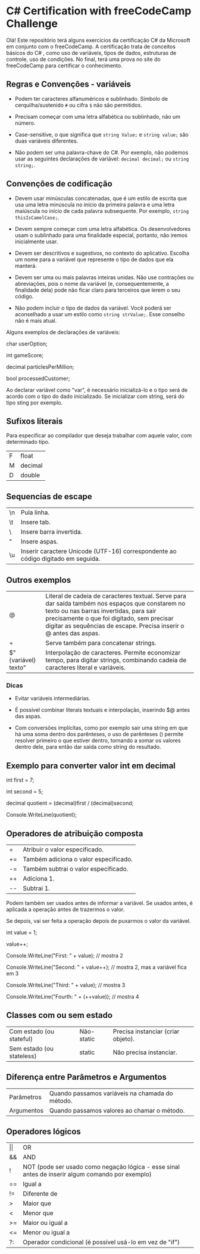# C# Certification with freeCodeCamp Challenge

Olá! Este repositório terá alguns exercícios da certificação C# da Microsoft em conjunto com o freeCodeCamp. A certificação trata de conceitos básicos do C# , como uso de variáveis, tipos de dados, estruturas de controle, uso de condições. No final, terá uma prova no site do freeCodeCamp para certificar o conhecimento.

## Regras e Convenções - variáveis

- Podem ter caracteres alfanuméricos e sublinhado. Símbolo de cerquilha/sustenido `#` ou cifra `$` não são permitidos.

- Precisam começar com uma letra alfabética ou sublinhado, não um número.

- Case-sensitive, o que significa que `string Value;` e `string value;` são duas variáveis diferentes.

- Não podem ser uma palavra-chave do C#. Por exemplo, não podemos usar as seguintes declarações de variável: `decimal decimal;` ou `string string;`.

## Convenções de codificação

- Devem usar minúsculas concatenadas, que é um estilo de escrita que usa uma letra minúscula no início da primeira palavra e uma letra maiúscula no início de cada palavra subsequente. Por exemplo, `string thisIsCamelCase;`.

- Devem sempre começar com uma letra alfabética. Os desenvolvedores usam o sublinhado para uma finalidade especial, portanto, não iremos inicialmente usar.

- Devem ser descritivos e sugestivos, no contexto do aplicativo. Escolha um nome para a variável que represente o tipo de dados que ela manterá.

- Devem ser uma ou mais palavras inteiras unidas. Não use contrações ou abreviações, pois o nome da variável (e, consequentemente, a finalidade dela) pode não ficar claro para terceiros que lerem o seu código.

- Não podem incluir o tipo de dados da variável. Você poderá ser aconselhado a usar um estilo como `string strValue;`. Esse conselho não é mais atual.

Alguns exemplos de declarações de variáveis:

char userOption;

int gameScore;

decimal particlesPerMillion;

bool processedCustomer;

Ao declarar variável como "var", é necessário inicializá-lo e o tipo será de acordo com o tipo do dado inicializado. Se inicializar com string, será do tipo sting por exemplo.

## Sufixos literais

Para especificar ao compilador que deseja trabalhar com aquele valor, com determinado tipo.

|     |         |
| --- | ------- |
| F   | float   |
| M   | decimal |
| D   | double  |

## Sequencias de escape

|     |                                                                                  |
| --- | -------------------------------------------------------------------------------- |
| \n  | Pula linha.                                                                      |
| \t  | Insere tab.                                                                      |
| \\  | Insere barra invertida.                                                          |
| \"  | Insere aspas.                                                                    |
| \u  | Inserir caractere Unicode (UTF-16) correspondente ao código digitado em seguida. |

## Outros exemplos

|                     |                                                                                                                                                                                                                                                                 |
| ------------------- | --------------------------------------------------------------------------------------------------------------------------------------------------------------------------------------------------------------------------------------------------------------- |
| @                   | Literal de cadeia de caracteres textual. Serve para dar saída também nos espaços que constarem no texto ou nas barras invertidas, para sair precisamente o que foi digitado, sem precisar digitar as sequências de escape. Precisa inserir o @ antes das aspas. |
| +                   | Serve também para concatenar strings.                                                                                                                                                                                                                           |
| $"{variável} texto" | Interpolação de caracteres. Permite economizar tempo, para digitar strings, combinando cadeia de caracteres literal e variáveis.                                                                                                                                |

### Dicas

- Evitar variáveis intermediárias.

- É possível combinar literais textuais e interpolação, inserindo $@ antes das aspas.

- Com conversões implícitas, como por exemplo sair uma string em que há uma soma dentro dos parênteses, o uso de parênteses () permite resolver primeiro o que estiver dentro, tornando a somar os valores dentro dele, para então dar saída como string do resultado.

## Exemplo para converter valor int em decimal

int first = 7;

int second = 5;

decimal quotient = (decimal)first / (decimal)second;

Console.WriteLine(quotient);

## Operadores de atribuição composta

|     |                                       |
| --- | ------------------------------------- |
| =   | Atribuir o valor especificado.        |
| +=  | Também adiciona o valor especificado. |
| -=  | Também subtrai o valor especificado.  |
| ++  | Adiciona 1.                           |
| --  | Subtrai 1.                            |

Podem também ser usados antes de informar a variável. Se usados antes, é aplicada a operação antes de trazermos o valor.

Se depois, vai ser feita a operação depois de puxarmos o valor da variável.

int value = 1;

value++;

Console.WriteLine("First: " + value); // mostra 2

Console.WriteLine("Second: " + value++); // mostra 2, mas a variável fica em 3

Console.WriteLine("Third: " + value); // mostra 3

Console.WriteLine("Fourth: " + (++value)); // mostra 4

### 

## Classes com ou sem estado

|                           |            |                                    |
| ------------------------- | ---------- | ---------------------------------- |
| Com estado (ou stateful)  | Não-static | Precisa instanciar (criar objeto). |
| Sem estado (ou stateless) | static     | Não precisa instanciar.            |

## Diferença entre Parâmetros e Argumentos

|            |                                                 |
| ---------- | ----------------------------------------------- |
| Parâmetros | Quando passamos variáveis na chamada do método. |
| Argumentos | Quando passamos valores ao chamar o método.     |

## Operadores lógicos

|      |                                                              |
| ---- | ------------------------------------------------------------ |
| \|\| | OR                                                           |
| &&   | AND                                                          |
| !    | NOT (pode ser usado como negação lógica - esse sinal antes de inserir algum comando por exemplo) |
| ==   | Igual a                                                      |
| !=   | Diferente de                                                 |
| >    | Maior que                                                    |
| <    | Menor que                                                    |
| >=   | Maior ou igual a                                             |
| <=   | Menor ou igual a                                             |
| ?:   | Operador condicional (é possível usá-lo em vez de "if")      |


